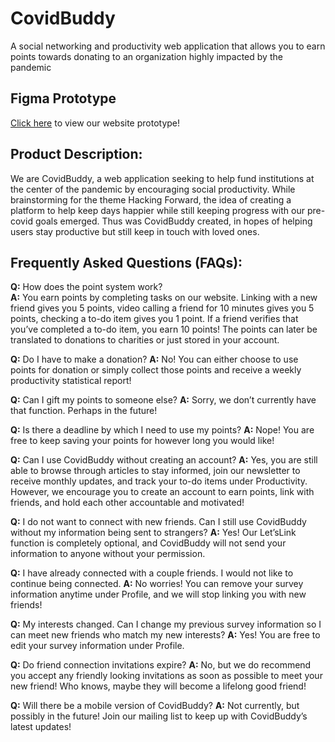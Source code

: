 # CovidBuddy
A social networking and productivity web application that allows you to earn points towards donating to an organization highly impacted by the pandemic

## Figma Prototype
[Click here](https://www.figma.com/proto/XJtOGbXnm0DWtOBVdmiIyC/hackathon-2021?node-id=3%3A12&scaling=scale-down-width) to view our website prototype!

## Product Description:
We are CovidBuddy, a web application seeking to help fund institutions at the center of the pandemic by encouraging social productivity. While brainstorming for the theme Hacking Forward, the idea of creating a platform to help keep days happier while still keeping progress with our pre-covid goals emerged. Thus was CovidBuddy created, in hopes of helping users stay productive but still keep in touch with loved ones.


## Frequently Asked Questions (FAQs):

**Q:** How does the point system work?  
**A:** You earn points by completing tasks on our website. Linking with a new friend gives you 5 points, video calling a friend for 10 minutes gives you 5 points, checking a to-do item gives you 1 point. If a friend verifies that you’ve completed a to-do item, you earn 10 points! The points can later be translated to donations to charities or just stored in your account.

**Q:** Do I have to make a donation?
**A:** No! You can either choose to use points for donation or simply collect those points and receive a weekly productivity statistical report!

**Q:** Can I gift my points to someone else?
**A:** Sorry, we don’t currently have that function. Perhaps in the future!

**Q:** Is there a deadline by which I need to use my points?
**A:**  Nope! You are free to keep saving your points for however long you would like!

**Q:** Can I use CovidBuddy without creating an account?
**A:** Yes, you are still able to browse through articles to stay informed, join our newsletter to receive monthly updates, and track your to-do items under Productivity. However, we encourage you to create an account to earn points, link with friends, and hold each other accountable and motivated!

**Q:** I do not want to connect with new friends. Can I still use CovidBuddy without my information being sent to strangers?
**A:** Yes! Our Let’sLink function is completely optional, and CovidBuddy will not send your information to anyone without your permission.

**Q:** I have already connected with a couple friends. I would not like to continue being connected.
**A:** No worries! You can remove your survey information anytime under Profile, and we will stop linking you with new friends!

**Q:** My interests changed. Can I change my previous survey information so I can meet new friends who match my new interests?
**A:** Yes! You are free to edit your survey information under Profile.

**Q:** Do friend connection invitations expire?
**A:** No, but we do recommend you accept any friendly looking invitations as soon as possible to meet your new friend! Who knows, maybe they will become a lifelong good friend!

**Q:** Will there be a mobile version of CovidBuddy?
**A:** Not currently, but possibly in the future! Join our mailing list to keep up with CovidBuddy’s latest updates!
